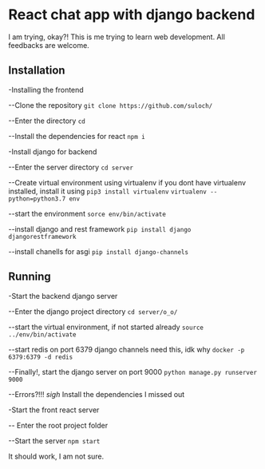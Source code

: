 # React chat app with django backend
I am trying, okay?!
This is me trying to learn web development.
All feedbacks are welcome.

## Installation

-Installing the frontend

--Clone the repository
`git clone https://github.com/suloch/`

--Enter the directory
`cd `

--Install the dependencies for react
`npm i`

-Install django for backend

--Enter the server directory
`cd server`

--Create virtual environment using virtualenv
if you dont have virtualenv installed, install it using
`pip3 install virtualenv`
`virtualenv --python=python3.7 env`

--start the environment
`sorce env/bin/activate`

--install django and rest framework
`pip install django djangorestframework`

--install chanells for asgi
`pip install django-channels`


## Running

-Start the backend django server

--Enter the django project directory
`cd server/o_o/`

--start the virtual environment, if not started already
`source ../env/bin/activate`

--start redis on port 6379 django channels need this, idk why
`docker -p 6379:6379 -d redis`

--Finally!, start the django server on port 9000
`python manage.py runserver 9000`

--Errors?!!! *sigh* Install the dependencies I missed out


-Start the front react server

-- Enter the root project folder

--Start the server
`npm start`

It should work, I am not sure.
